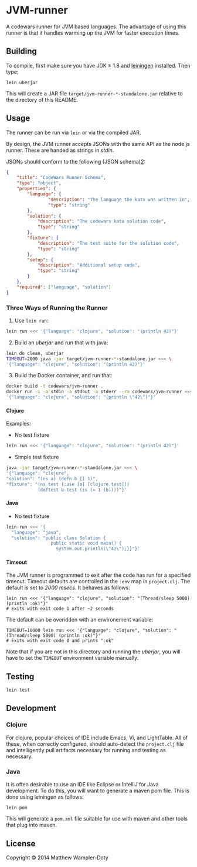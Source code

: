 # JVM-runner

A codewars runner for JVM based languages. The advantage of using this runner is that it handles warming up the JVM for
faster execution times.

## Building

To compile, first make sure you have JDK ≥ 1.8 and [leiningen](1) installed.  Then type:

	lein uberjar

This will create a JAR file `target/jvm-runner-*-standalone.jar` relative to the directory of this README.

## Usage

The runner can be run via `lein` or via the compiled JAR.

By design, the JVM runner accepts JSONs with the same API as the node.js runner.  These are handed as strings in _stdin_.

JSONs should conform to the following (JSON schema)[2]:

```json
{
    "title": "CodeWars Runner Schema",
    "type": "object",
    "properties": {
        "language": {
                "description": "The language the kata was written in",
                "type": "string"
        },
        "solution": {
            "description": "The codewars kata solution code",
            "type": "string"
        },
        "fixture": {
            "description": "The test suite for the solution code",
            "type": "string"
        },
        "setup": {
            "description": "Additional setup code",
            "type": "string"
        }
    },
    "required": ["language", "solution"]
}
```

### Three Ways of Running the Runner

1. Use `lein run`:

```bash
lein run <<< '{"language": "clojure", "solution": "(println 42)"}'
```
      
2. Build an *uberjar* and run that with java:

```bash
lein do clean, uberjar
TIMEOUT=2000 java -jar target/jvm-runner-*-standalone.jar <<< \
'{"language": "clojure", "solution": "(println 42)"}'
```

3. Build the Docker container, and run that:

```bash
docker build -t codewars/jvm-runner .
docker run -i -a stdin -a stdout -a stderr --rm codewars/jvm-runner <<< \
'{"language": "clojure", "solution": "(println \"42\")"}'
```

#### Clojure

Examples:

- No test fixture

```bash
lein run <<< '{"language": "clojure", "solution": "(println 42)"}'
```

- Simple test fixture

```bash
java -jar target/jvm-runner-*-standalone.jar <<< \
'{"language": "clojure", 
"solution": "(ns a) (defn b [] 1)", 
"fixture": "(ns test (:use [a] [clojure.test])) 
            (deftest b-test (is (= 1 (b))))"}'
```

#### Java

- No test fixture

```bash
lein run <<< '{
  "language": "java", 
  "solution": "public class Solution { 
                 public static void main() {
                   System.out.println(\"42\");}}"}'
```

#### Timeout

The JVM runner is programmed to exit after the code has run for a specified timeout.  Timeout defaults are controlled in the `:env` map in `project.clj`.  The default is set to *2000 msecs*.  It behaves as follows:

	lein run <<< '{"language": "clojure", "solution": "(Thread/sleep 5000) (println :ok)"}'
	# Exits with exit code 1 after ~2 seconds

The default can be overidden with an environement variable:

	TIMEOUT=10000 lein run <<< '{"language": "clojure", "solution": "(Thread/sleep 5000) (println :ok)"}'
	# Exits with exit code 0 and prints ":ok"
	
Note that if you are not in this directory and running the *uberjar*, you will have to set the `TIMEOUT` environment variable manually.

## Testing

	lein test

## Development

### Clojure

For clojure, popular choices of IDE include Emacs, Vi, and LightTable.  All of these, when correctly configured, should auto-detect the `project.clj` file and intelligently pull artifacts necessary for running and testing as necessary.

### Java

It is often desirable to use an IDE like Eclipse or IntelliJ for Java development.  To do this, you will want to generate a maven pom file.  This is done using leiningen as follows:

	lein pom

This will generate a `pom.xml` file suitable for use with maven and other tools that plug into maven.


## License

Copyright © 2014 Matthew Wampler-Doty

[1]: http://leiningen.org/
[2]: http://json-schema.org/
